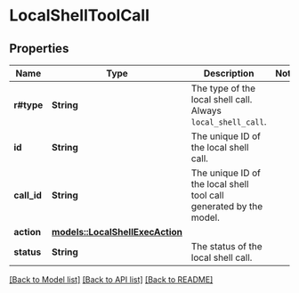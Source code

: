# LocalShellToolCall

## Properties

Name | Type | Description | Notes
------------ | ------------- | ------------- | -------------
**r#type** | **String** | The type of the local shell call. Always `local_shell_call`.  | 
**id** | **String** | The unique ID of the local shell call.  | 
**call_id** | **String** | The unique ID of the local shell tool call generated by the model.  | 
**action** | [**models::LocalShellExecAction**](LocalShellExecAction.md) |  | 
**status** | **String** | The status of the local shell call.  | 

[[Back to Model list]](../README.md#documentation-for-models) [[Back to API list]](../README.md#documentation-for-api-endpoints) [[Back to README]](../README.md)


